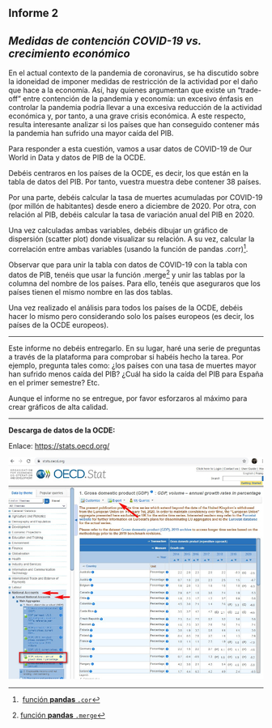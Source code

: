 ## Informe 2
## *Medidas de contención COVID-19 vs. crecimiento económico*

En el actual contexto de la pandemia de coronavirus, se ha discutido sobre la idoneidad de imponer medidas de restricción de la actividad por el daño que hace a la economía. Así, hay quienes argumentan que existe un “trade-off” entre contención de la pandemia y economía: un excesivo énfasis en controlar la pandemia podría llevar a una excesiva reducción de la actividad económica y, por tanto, a una grave crisis económica. A este respecto, resulta interesante analizar si los países que han conseguido contener más la pandemia han sufrido una mayor caída del PIB.

Para responder a esta cuestión, vamos a usar datos de COVID-19 de Our World in Data y datos de PIB de la OCDE.

Debéis centraros en los países de la OCDE, es decir, los que están en la tabla de datos del PIB. Por tanto, vuestra muestra debe contener 38 países.

Por una parte, debéis calcular la tasa de muertes acumuladas por COVID-19 (por millón de habitantes) desde enero a diciembre de 2020. Por otra, con relación al PIB, debéis calcular la tasa de variación anual del PIB en 2020.

Una vez calculadas ambas variables, debéis dibujar un gráfico de dispersión (scatter plot) donde visualizar su relación. A su vez, calcular la correlación entre ambas variables (usando la función de pandas .corr)[^1].

[^1]: [función **pandas** ```.cor```](https://pandas.pydata.org/pandas-docs/stable/reference/api/pandas.DataFrame.corr.html)
[^2]: [función **pandas** ```.merge```](https://pandas.pydata.org/docs/reference/api/pandas.merge.html)

Observar que para unir la tabla con datos de COVID-19 con la tabla con datos de PIB, tenéis que usar la función .merge[^2] y unir las tablas por la columna del nombre de los países. Para ello, tenéis que aseguraros que los países tienen el mismo nombre en las dos tablas.

Una vez realizado el análisis para todos los países de la OCDE, debéis hacer lo mismo pero considerando solo los países europeos (es decir, los países de la OCDE europeos).

---

Este informe no debéis entregarlo. En su lugar, haré una serie de preguntas a través de la plataforma para comprobar si habéis hecho la tarea. Por ejemplo, pregunta tales como: ¿los países con una tasa de muertes mayor han sufrido menos caída del PIB? ¿Cuál ha sido la caída del PIB para España en el primer semestre? Etc.

Aunque el informe no se entregue, por favor esforzaros al máximo para crear gráficos de alta calidad.

---

**Descarga de datos de la OCDE:**

Enlace: https://stats.oecd.org/

![OECD data](images/DatosOECD.jpg)






